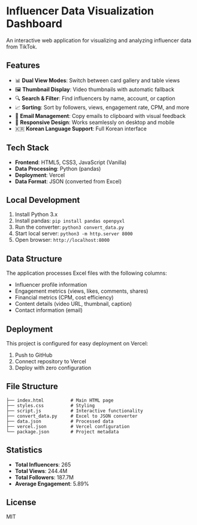 # Influencer Data Visualization Dashboard

An interactive web application for visualizing and analyzing influencer data from TikTok.

## Features

- 📊 **Dual View Modes**: Switch between card gallery and table views
- 🖼️ **Thumbnail Display**: Video thumbnails with automatic fallback
- 🔍 **Search & Filter**: Find influencers by name, account, or caption
- 📈 **Sorting**: Sort by followers, views, engagement rate, CPM, and more
- 📧 **Email Management**: Copy emails to clipboard with visual feedback
- 📱 **Responsive Design**: Works seamlessly on desktop and mobile
- 🇰🇷 **Korean Language Support**: Full Korean interface

## Tech Stack

- **Frontend**: HTML5, CSS3, JavaScript (Vanilla)
- **Data Processing**: Python (pandas)
- **Deployment**: Vercel
- **Data Format**: JSON (converted from Excel)

## Local Development

1. Install Python 3.x
2. Install pandas: `pip install pandas openpyxl`
3. Run the converter: `python3 convert_data.py`
4. Start local server: `python3 -m http.server 8000`
5. Open browser: `http://localhost:8000`

## Data Structure

The application processes Excel files with the following columns:
- Influencer profile information
- Engagement metrics (views, likes, comments, shares)
- Financial metrics (CPM, cost efficiency)
- Content details (video URL, thumbnail, caption)
- Contact information (email)

## Deployment

This project is configured for easy deployment on Vercel:

1. Push to GitHub
2. Connect repository to Vercel
3. Deploy with zero configuration

## File Structure

```
├── index.html          # Main HTML page
├── styles.css          # Styling
├── script.js           # Interactive functionality
├── convert_data.py     # Excel to JSON converter
├── data.json           # Processed data
├── vercel.json         # Vercel configuration
└── package.json        # Project metadata
```

## Statistics

- **Total Influencers**: 265
- **Total Views**: 244.4M
- **Total Followers**: 187.7M
- **Average Engagement**: 5.89%

## License

MIT
